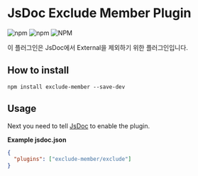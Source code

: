 # JsDoc Exclude Member Plugin

![npm](https://img.shields.io/npm/v/exclude-member?logo=npm)
![npm](https://img.shields.io/npm/dt/exclude-member?logo=npm&link=https%3A%2F%2Fwww.npmjs.com%2Fpackage%2Fexclude-member)
![NPM](https://img.shields.io/npm/l/exclude-member)

이 플러그인은 JsDoc에서 External을 제외하기 위한 플러그인입니다.

## How to install

```
npm install exclude-member --save-dev
```

## Usage

Next you need to tell [JsDoc](http://usejsdoc.org/) to enable the plugin.

**Example jsdoc.json**

```json
{
  "plugins": ["exclude-member/exclude"]
}
```

